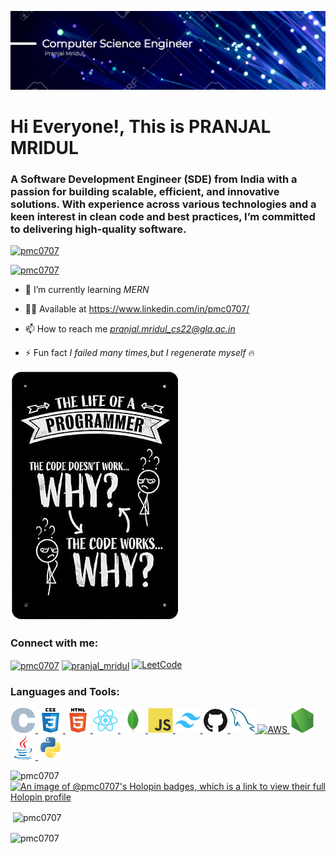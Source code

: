 ![logo](https://github.com/pmc0707/pmc0707/blob/main/6604629fb132260013f4a344.jpg)
<h1 align="left">Hi Everyone!, This is PRANJAL MRIDUL</h1>

<h3 align="left">A Software Development Engineer (SDE) from India with a passion for building scalable, efficient, and innovative solutions. With experience across various technologies and a keen interest in clean code and best practices, I’m committed to delivering high-quality software.</h3>

<p align="left" dir="auto"> <a target="_blank" rel="noopener noreferrer nofollow" href="https://camo.githubusercontent.com/44503b91cca36dab40c38db37d22a24d51f52e02f8ef36105231c98b7503e298/68747470733a2f2f6b6f6d617265762e636f6d2f67687076632f3f757365726e616d653d646b6332303036266c6162656c3d50726f66696c65253230766965777326636f6c6f723d306537356236267374796c653d666c6174"><img src="https://camo.githubusercontent.com/44503b91cca36dab40c38db37d22a24d51f52e02f8ef36105231c98b7503e298/68747470733a2f2f6b6f6d617265762e636f6d2f67687076632f3f757365726e616d653d646b6332303036266c6162656c3d50726f66696c65253230766965777326636f6c6f723d306537356236267374796c653d666c6174" alt="pmc0707" data-canonical-src="https://komarev.com/ghpvc/?username=pmc0707&amp;label=Profile%20views&amp;color=0e75b6&amp;style=flat" style="max-width: 100%;"></a> </p>
<!-- ![](https://komarev.com/ghpvc/?username=pmc0707&abbreviated=true) -->
<p align="left" dir="auto"> <a href="https://github.com/ryo-ma/github-profile-trophy"><img src="https://camo.githubusercontent.com/d6766852befaa2670d350f5d9ff5855b1517e77947c6a3058ee3f7cc3345f744/68747470733a2f2f6769746875622d70726f66696c652d74726f7068792e76657263656c2e6170702f3f757365726e616d653d646b6332303036" alt="pmc0707" data-canonical-src="https://github-profile-trophy.vercel.app/?username=pmc0707" style="max-width: 100%;"></a> </p>

- 🌱 I’m currently learning *MERN*

- 👨‍💻  Available at https://www.linkedin.com/in/pmc0707/

- 📫 How to reach me *pranjal.mridul_cs22@gla.ac.in*

- ⚡ Fun fact *I failed many times,but I regenerate myself* 🔥

<div >
  <img margin-left="-50px" src="gituu.jpg">
</div>

<h3 align="left">Connect with me:</h3>
<p align="left">
<a href="https://www.linkedin.com/in/pmc0707/" target="blank"><img align="center" src="https://raw.githubusercontent.com/rahuldkjain/github-profile-readme-generator/master/src/images/icons/Social/linked-in-alt.svg" alt="pmc0707" height="30" width="40" /></a>
<a href="https://codeforces.com/profile/pranjal_mridul" target="blank"><img align="center" src="https://raw.githubusercontent.com/rahuldkjain/github-profile-readme-generator/master/src/images/icons/Social/codeforces.svg" alt="pranjal_mridul" height="30" width="40" /></a>
  <a href="https://leetcode.com/u/pmc0707/" rel="nofollow">
  <img src="https://upload.wikimedia.org/wikipedia/commons/1/19/LeetCode_logo_black.png" alt="LeetCode" width="40" height="40">
</a>
</p>

<h3 align="left">Languages and Tools:</h3>
<p align="left"> <a href="https://www.cprogramming.com/" target="_blank" rel="noreferrer"> <img src="https://raw.githubusercontent.com/devicons/devicon/master/icons/c/c-original.svg" alt="c" width="40" height="40"/> </a> <a href="https://www.w3schools.com/css/" target="_blank" rel="noreferrer"> <img src="https://raw.githubusercontent.com/devicons/devicon/master/icons/css3/css3-original-wordmark.svg" alt="css3" width="40" height="40"/> </a> <a href="https://www.w3.org/html/" target="_blank" rel="noreferrer"> <img src="https://raw.githubusercontent.com/devicons/devicon/master/icons/html5/html5-original-wordmark.svg" alt="html5" width="40" height="40"/> </a><a href="https://react.dev/" rel="nofollow">
  <img src="https://raw.githubusercontent.com/devicons/devicon/master/icons/react/react-original.svg" alt="React" width="40" height="40">
</a>

<a href="https://www.mongodb.com/" rel="nofollow">
  <img src="https://raw.githubusercontent.com/devicons/devicon/master/icons/mongodb/mongodb-original.svg" alt="MongoDB" width="40" height="40">
</a>

<a href="https://developer.mozilla.org/en-US/docs/Web/JavaScript" rel="nofollow">
  <img src="https://raw.githubusercontent.com/devicons/devicon/master/icons/javascript/javascript-original.svg" alt="JavaScript" width="40" height="40">
</a>

<a href="https://tailwindcss.com/" rel="nofollow">
  <img src="https://raw.githubusercontent.com/devicons/devicon/master/icons/tailwindcss/tailwindcss-original.svg" alt="Tailwind CSS" width="40" height="40">
</a>

<a href="https://github.com/" rel="nofollow">
  <img src="https://raw.githubusercontent.com/devicons/devicon/master/icons/github/github-original.svg" alt="GitHub" width="40" height="40">
</a>

<a href="https://www.mysql.com/" rel="nofollow">
  <img src="https://raw.githubusercontent.com/devicons/devicon/master/icons/mysql/mysql-original.svg" alt="SQL" width="40" height="40">
</a>

<a href="https://aws.amazon.com/" rel="nofollow">
  <img src="https://th.bing.com/th/id/R.a6c1d39637949a370f8e93aab60a741f?rik=ABtTtCBpS8oVOw&riu=http%3a%2f%2fgisuser.com%2fwp-content%2fuploads%2f2018%2f08%2f2000px-Amazon_Web_Services_Logo.svg_.png&ehk=hQq0rohWcsyiJCNiAOwDAXgnti8Yjm0TPZJLBnIXSHM%3d&risl=&pid=ImgRaw&r=0" alt="AWS" width="40" height="40">
</a>

<a href="https://nodejs.org/" rel="nofollow">
  <img src="https://raw.githubusercontent.com/devicons/devicon/master/icons/nodejs/nodejs-original.svg" alt="Node.js" width="40" height="40">
</a>
 <a href="https://www.java.com" target="_blank" rel="noreferrer"> <img src="https://raw.githubusercontent.com/devicons/devicon/master/icons/java/java-original.svg" alt="java" width="40" height="40"/> </a> <a href="https://www.python.org" target="_blank" rel="noreferrer"> <img src="https://raw.githubusercontent.com/devicons/devicon/master/icons/python/python-original.svg" alt="python" width="40" height="40"/> </a> </p>

<p><img align="left" src="https://github-readme-stats.vercel.app/api/top-langs?username=pmc0707&show_icons=true&locale=en&layout=compact" alt="pmc0707" /></p>
<div class="Box mb-5 p-3 activity-overview-box border-top border-xl-top-0">

[![An image of @pmc0707's Holopin badges, which is a link to view their full Holopin profile](https://holopin.me/pmc0707)](https://holopin.io/@pmc0707)


<p>&nbsp;<img align="center" src="https://github-readme-stats.vercel.app/api?username=pmc0707&show_icons=true&locale=en" alt="pmc0707" /></p>

<p><img align="center" src="https://github-readme-streak-stats.herokuapp.com/?user=pmc0707&" alt="pmc0707" /></p>
